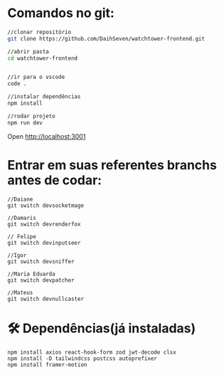 # Comandos no git:
```bash
//clonar repositório
git clone https://github.com/DaihSeven/watchtower-frontend.git

//abrir pasta
cd watchtower-frontend


//ir para o vscode
code .

//instalar dependências
npm install

//rodar projeto
npm run dev

```

Open [http://localhost:3001](http://localhost:3001)
# Entrar em suas referentes branchs antes de codar:
```
//Daiane
git switch devsocketmage

//Damaris
git switch devrenderfox

// Felipe
git switch devinputseer

//Igor
git switch devsniffer

//Maria Eduarda
git switch devpatcher

//Mateus
git switch devnullcaster
```

# 🛠️ Dependências(já instaladas)
```
npm install axios react-hook-form zod jwt-decode clsx
npm install -D tailwindcss postcss autoprefixer
npm install framer-motion

````
